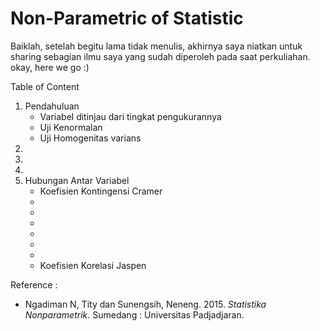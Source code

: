 # Non-Parametric of Statistic
Baiklah, setelah begitu lama tidak menulis, akhirnya saya niatkan untuk sharing sebagian ilmu saya yang sudah diperoleh pada saat perkuliahan. okay, here we go :)

Table of Content
1. Pendahuluan
   - Variabel ditinjau dari tingkat pengukurannya
   - Uji Kenormalan
   - Uji Homogenitas varians
2.
3.
4.
5. Hubungan Antar Variabel
   - Koefisien Kontingensi Cramer
   -
   -
   -
   -
   -
   -
   - Koefisien Korelasi Jaspen
   
Reference :
- Ngadiman N, Tity dan Sunengsih, Neneng. 2015. *Statistika Nonparametrik*. Sumedang : Universitas Padjadjaran.
